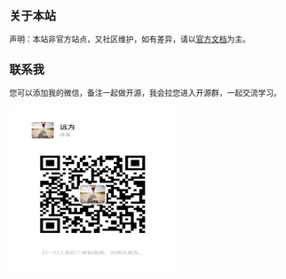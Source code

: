## 关于本站

声明：本站非官方站点，又社区维护，如有差异，请以[官方文档](https://vueuse.org/)为主。


## 联系我

您可以添加我的微信，备注一起做开源，我会拉您进入开源群，一起交流学习。

<img width="300" height="300" src="/WeChat.png">

